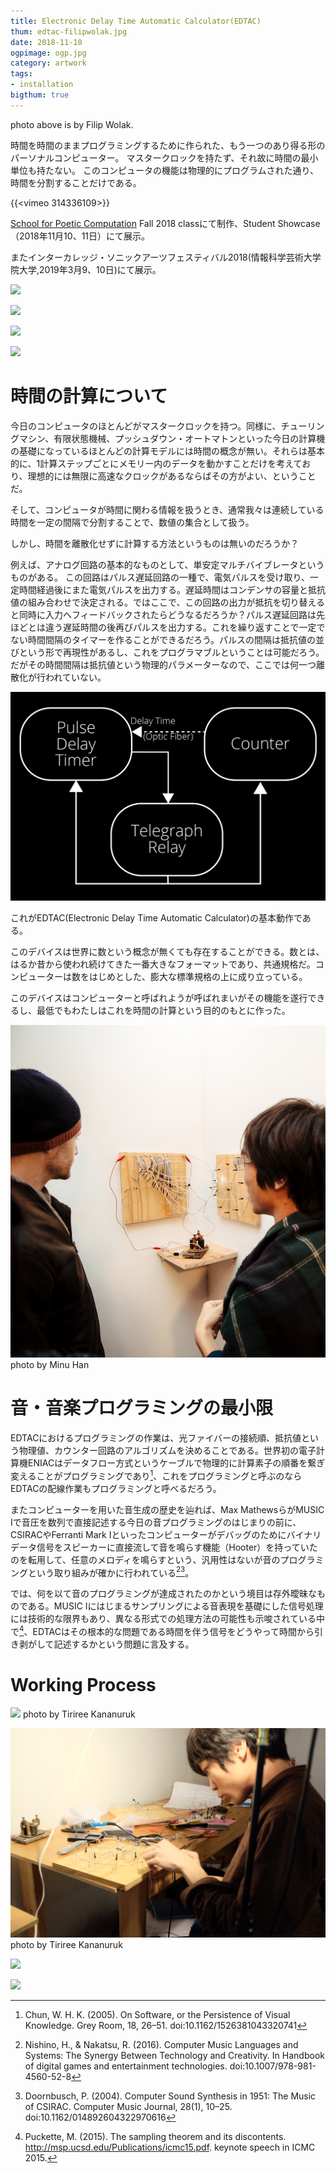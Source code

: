 ```yaml
---
title: Electronic Delay Time Automatic Calculator(EDTAC)
thum: edtac-filipwolak.jpg
date: 2018-11-10
ogpimage: ogp.jpg
category: artwork
tags:
- installation
bigthum: true
---
```


photo above is by Filip Wolak.

時間を時間のままプログラミングするために作られた、もう一つのあり得る形のパーソナルコンピューター。
マスタークロックを持たず、それ故に時間の最小単位も持たない。
このコンピュータの機能は物理的にプログラムされた通り、時間を分割することだけである。

{{<vimeo 314336109>}}

[School for Poetic Computation](https://sfpc.io) Fall 2018 classにて制作、Student Showcase（2018年11月10、11日）にて展示。

またインターカレッジ・ソニックアーツフェスティバル2018(情報科学芸術大学院大学,2019年3月9、10日)にて展示。

![](edtac21.JPG)

![](edtac22.JPG)

![](edtac23.JPG)

![](edtac24.JPG)

# 時間の計算について

今日のコンピュータのほとんどがマスタークロックを持つ。同様に、チューリングマシン、有限状態機械、プッシュダウン・オートマトンといった今日の計算機の基礎になっているほとんどの計算モデルには時間の概念が無い。それらは基本的に、1計算ステップごとにメモリー内のデータを動かすことだけを考えており、理想的には無限に高速なクロックがあるならばその方がよい、ということだ。

そして、コンピュータが時間に関わる情報を扱うとき、通常我々は連続している時間を一定の間隔で分割することで、数値の集合として扱う。

しかし、時間を離散化せずに計算する方法というものは無いのだろうか？

例えば、アナログ回路の基本的なものとして、単安定マルチバイブレータというものがある。
この回路はパルス遅延回路の一種で、電気パルスを受け取り、一定時間経過後にまた電気パルスを出力する。遅延時間はコンデンサの容量と抵抗値の組み合わせで決定される。ではここで、この回路の出力が抵抗を切り替えると同時に入力へフィードバックされたらどうなるだろうか？パルス遅延回路は先ほどとは違う遅延時間の後再びパルスを出力する。これを繰り返すことで一定でない時間間隔のタイマーを作ることができるだろう。パルスの間隔は抵抗値の並びという形で再現性があるし、これをプログラマブルということは可能だろう。だがその時間間隔は抵抗値という物理的パラメーターなので、ここでは何一つ離散化が行われていない。

![edtac-video-spriteone](edtac-video-spriteone.png)

これがEDTAC(Electronic Delay Time Automatic Calculator)の基本動作である。

このデバイスは世界に数という概念が無くても存在することができる。数とは、はるか昔から使われ続けてきた一番大きなフォーマットであり、共通規格だ。コンピューターは数をはじめとした、膨大な標準規格の上に成り立っている。

このデバイスはコンピューターと呼ばれようが呼ばれまいがその機能を遂行できるし、最低でもわたしはこれを時間の計算という目的のもとに作った。

![](edtac-minu-han.jpg)
photo by Minu Han

# 音・音楽プログラミングの最小限

EDTACにおけるプログラミングの作業は、光ファイバーの接続順、抵抗値という物理値、カウンター回路のアルゴリズムを決めることである。世界初の電子計算機ENIACはデータフロー方式というケーブルで物理的に計算素子の順番を繋ぎ変えることがプログラミングであり[^chun]、これをプログラミングと呼ぶのならEDTACの配線作業もプログラミングと呼べるだろう。

[^chun]: Chun, W. H. K. (2005). On Software, or the Persistence of Visual Knowledge. Grey Room, 18, 26–51. doi:10.1162/1526381043320741

またコンピューターを用いた音生成の歴史を辿れば、Max MathewsらがMUSIC Iで音圧を数列で直接記述する今日の音プログラミングのはじまりの前に、CSIRACやFerranti Mark Iといったコンピューターがデバッグのためにバイナリデータ信号をスピーカーに直接流して音を鳴らす機能（Hooter）を持っていたのを転用して、任意のメロディを鳴らすという、汎用性はないが音のプログラミングという取り組みが確かに行われている[^nishino][^doornbush]。

[^doornbush]: Doornbusch, P. (2004). Computer Sound Synthesis in 1951: The Music of CSIRAC. Computer Music Journal, 28(1), 10–25. doi:10.1162/014892604322970616 
[^nishino]: Nishino, H., & Nakatsu, R. (2016). Computer Music Languages and Systems: The Synergy Between Technology and Creativity. In Handbook of digital games and entertainment technologies. doi:10.1007/978-981-4560-52-8

では、何を以て音のプログラミングが達成されたのかという境目は存外曖昧なものである。MUSIC Iにはじまるサンプリングによる音表現を基礎にした信号処理には技術的な限界もあり、異なる形式での処理方法の可能性も示唆されている中で[^puckette]、EDTACはその根本的な問題である時間を伴う信号をどうやって時間から引き剥がして記述するかという問題に言及する。

[^puckette]: Puckette, M. (2015). The sampling theorem and its discontents. http://msp.ucsd.edu/Publications/icmc15.pdf. keynote speech in ICMC 2015.
# Working Process

![](edtac_working1.jpg)
photo by Tiriree Kananuruk

![](edtac_working2.jpg)
photo by Tiriree Kananuruk

![](edtac_progress.jpg)

![](edtac_progress2.jpg)
